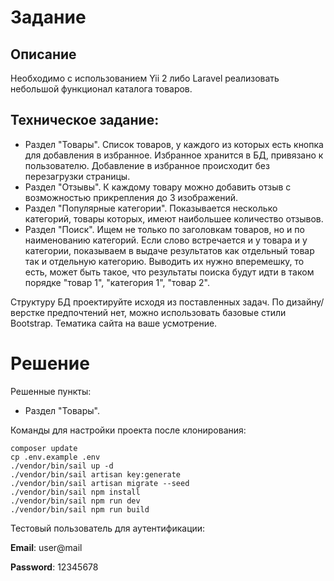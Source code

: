 # Задание
## Описание

Необходимо с использованием Yii 2 либо Laravel реализовать небольшой функционал каталога товаров.
 
## Техническое задание:
 - Раздел "Товары". Список товаров, у каждого из которых есть кнопка для добавления в избранное. Избранное хранится в БД, привязано к пользователю. Добавление в избранное происходит без перезагрузки страницы.
 - Раздел "Отзывы". К каждому товару можно добавить отзыв с возможностью прикрепления до 3 изображений.
 - Раздел "Популярные категории". Показывается несколько категорий, товары которых, имеют наибольшее количество отзывов.
 - Раздел "Поиск". Ищем не только по заголовкам товаров, но и по наименованию категорий. Если слово встречается и у товара и у категории, показываем в выдаче результатов как отдельный товар так и отдельную категорию. Выводить их нужно вперемешку, то есть, может быть такое, что результаты поиска будут идти в таком порядке "товар 1", "категория 1", "товар 2".
 
 Структуру БД проектируйте исходя из поставленных задач. По дизайну/верстке предпочтений нет, можно использовать базовые стили Bootstrap. Тематика сайта на ваше усмотрение.

# Решение

Решенные пункты:
 - Раздел "Товары".

Команды для настройки проекта после клонирования:
 
```
composer update
cp .env.example .env
./vendor/bin/sail up -d
./vendor/bin/sail artisan key:generate
./vendor/bin/sail artisan migrate --seed
./vendor/bin/sail npm install
./vendor/bin/sail npm run dev
./vendor/bin/sail npm run build
```

Тестовый пользователь для аутентификации:

**Email**: user@mail

**Password**: 12345678